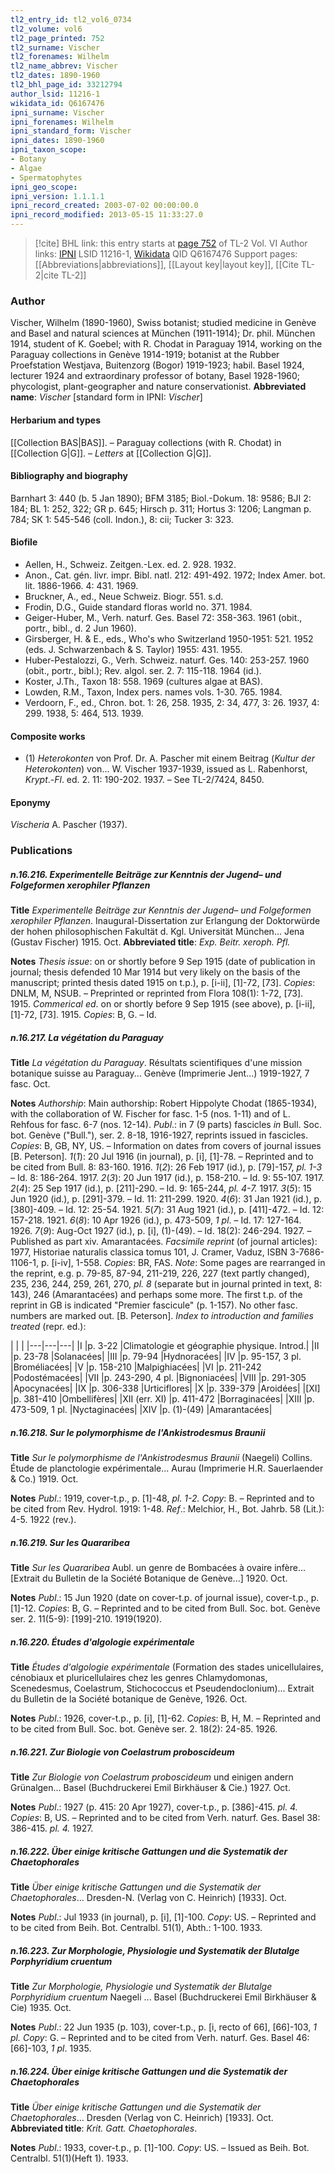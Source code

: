 ```yaml
---
tl2_entry_id: tl2_vol6_0734
tl2_volume: vol6
tl2_page_printed: 752
tl2_surname: Vischer
tl2_forenames: Wilhelm
tl2_name_abbrev: Vischer
tl2_dates: 1890-1960
tl2_bhl_page_id: 33212794
author_lsid: 11216-1
wikidata_id: Q6167476
ipni_surname: Vischer
ipni_forenames: Wilhelm
ipni_standard_form: Vischer
ipni_dates: 1890-1960
ipni_taxon_scope: 
- Botany
- Algae
- Spermatophytes
ipni_geo_scope: 
ipni_version: 1.1.1.1
ipni_record_created: 2003-07-02 00:00:00.0
ipni_record_modified: 2013-05-15 11:33:27.0
---
```


> [!cite] BHL link: this entry starts at [page 752](https://www.biodiversitylibrary.org/page/33212794) of TL-2 Vol. VI
> Author links: [IPNI](https://www.ipni.org/a/11216-1) LSID 11216-1, [Wikidata](https://www.wikidata.org/wiki/Q6167476) QID Q6167476
> Support pages: [[Abbreviations|abbreviations]], [[Layout key|layout key]], [[Cite TL-2|cite TL-2]]

### Author

Vischer, Wilhelm (1890-1960), Swiss botanist; studied medicine in Genève and Basel and natural sciences at München (1911-1914); Dr. phil. München 1914, student of K. Goebel; with R. Chodat in Paraguay 1914, working on the Paraguay collections in Genève 1914-1919; botanist at the Rubber Proefstation Westjava, Buitenzorg (Bogor) 1919-1923; habil. Basel 1924, lecturer 1924 and extraordinary professor of botany, Basel 1928-1960; phycologist, plant-geographer and nature conservationist. 
**Abbreviated name**: *Vischer* \[standard form in IPNI: *Vischer*\]

#### Herbarium and types

[[Collection BAS|BAS]]. – Paraguay collections (with R. Chodat) in [[Collection G|G]]. – *Letters* at [[Collection G|G]].

#### Bibliography and biography

Barnhart 3: 440 (b. 5 Jan 1890); BFM 3185; Biol.-Dokum. 18: 9586; BJI 2: 184; BL 1: 252, 322; GR p. 645; Hirsch p. 311; Hortus 3: 1206; Langman p. 784; SK 1: 545-546 (coll. Indon.), 8: cii; Tucker 3: 323.

#### Biofile

- Aellen, H., Schweiz. Zeitgen.-Lex. ed. 2. 928. 1932.
- Anon., Cat. gén. livr. impr. Bibl. natl. 212: 491-492. 1972; Index Amer. bot. lit. 1886-1966. 4: 431. 1969.
- Bruckner, A., ed., Neue Schweiz. Biogr. 551. s.d.
- Frodin, D.G., Guide standard floras world no. 371. 1984.
- Geiger-Huber, M., Verh. naturf. Ges. Basel 72: 358-363. 1961 (obit., portr., bibl., d. 2 Jun 1960).
- Girsberger, H. & E., eds., Who's who Switzerland 1950-1951: 521. 1952 (eds. J. Schwarzenbach & S. Taylor) 1955: 431. 1955.
- Huber-Pestalozzi, G., Verh. Schweiz. naturf. Ges. 140: 253-257. 1960 (obit., portr., bibl.); Rev. algol. ser. 2. 7: 115-118. 1964 (id.).
- Koster, J.Th., Taxon 18: 558. 1969 (cultures algae at BAS).
- Lowden, R.M., Taxon, Index pers. names vols. 1-30. 765. 1984.
- Verdoorn, F., ed., Chron. bot. 1: 26, 258. 1935, 2: 34, 477, 3: 26. 1937, 4: 299. 1938, 5: 464, 513. 1939.

#### Composite works

- (1) *Heterokonten* von Prof. Dr. A. Pascher mit einem Beitrag (*Kultur der Heterokonten*) von... W. Vischer 1937-1939, issued as L. Rabenhorst, *Krypt*.-*Fl*. ed. 2. 11: 190-202. 1937. – See TL-2/7424, 8450.

#### Eponymy

*Vischeria* A. Pascher (1937).

### Publications

##### n.16.216. Experimentelle Beiträge zur Kenntnis der Jugend– und Folgeformen xerophiler Pflanzen

**Title**
*Experimentelle Beiträge zur Kenntnis der Jugend– und Folgeformen xerophiler Pflanzen*. Inaugural-Dissertation zur Erlangung der Doktorwürde der hohen philosophischen Fakultät d. Kgl. Universität München... Jena (Gustav Fischer) 1915. Oct.
**Abbreviated title**: *Exp. Beitr. xeroph. Pfl.*

**Notes**
*Thesis issue*: on or shortly before 9 Sep 1915 (date of publication in journal; thesis defended 10 Mar 1914 but very likely on the basis of the manuscript; printed thesis dated 1915 on t.p.), p. \[i-ii\], \[1\]-72, \[73\]. *Copies*: DNLM, M, NSUB. – Preprinted or reprinted from Flora 108(1): 1-72, \[73\]. 1915.
*Commerical ed*. on or shortly before 9 Sep 1915 (see above), p. \[i-ii\], \[1\]-72, \[73\]. 1915.
*Copies*: B, G. – Id.

##### n.16.217. La végétation du Paraguay

**Title**
*La végétation du Paraguay*. Résultats scientifiques d'une mission botanique suisse au Paraguay... Genève (Imprimerie Jent...) 1919-1927, 7 fasc. Oct.

**Notes**
*Authorship*: Main authorship: Robert Hippolyte Chodat (1865-1934), with the collaboration of W. Fischer for fasc. 1-5 (nos. 1-11) and of L. Rehfous for fasc. 6-7 (nos. 12-14).
*Publ*.: in 7 (9 parts) fascicles *in* Bull. Soc. bot. Genève ("Bull."), ser. 2. 8-18, 1916-1927, reprints issued in fascicles. *Copies*: B, GB, NY, US. – Information on dates from covers of journal issues \[B. Peterson\].
*1*(*1*): 20 Jul 1916 (in journal), p. \[i\], \[1\]-78. – Reprinted and to be cited from Bull. 8: 83-160. 1916.
*1*(*2*): 26 Feb 1917 (id.), p. \[79\]-157, *pl. 1-3* – Id. 8: 186-264. 1917.
*2*(*3*): 20 Jun 1917 (id.), p. 158-210. – Id. 9: 55-107. 1917.
*2*(*4*): 25 Sep 1917 (id.), p. \[211\]-290. – Id. 9: 165-244, *pl. 4-7.* 1917.
*3*(*5*): 15 Jun 1920 (id.), p. \[291\]-379. – Id. 11: 211-299. 1920.
*4*(*6*): 31 Jan 1921 (id.), p. \[380\]-409. – Id. 12: 25-54. 1921.
*5*(*7*): 31 Aug 1921 (id.), p. \[411\]-472. – Id. 12: 157-218. 1921.
*6*(*8*): 10 Apr 1926 (id.), p. 473-509, *1 pl*. – Id. 17: 127-164. 1926.
*7*(*9*): Aug-Oct 1927 (id.), p. \[i\], (1)-(49). – Id. 18(2): 246-294. 1927. – Published as part xiv. Amarantacées.
*Facsimile reprint* (of journal articles): 1977, Historiae naturalis classica tomus 101, J. Cramer, Vaduz, ISBN 3-7686-1106-1, p. \[i-iv\], 1-558. *Copies*: BR, FAS.
*Note*: Some pages are rearranged in the reprint, e.g. p. 79-85, 87-94, 211-219, 226, 227 (text partly changed), 235, 236, 244, 259, 261, 270, *pl. 8* (separate but in journal printed in text, 8: 143), 246 (Amarantacées) and perhaps some more. The first t.p. of the reprint in GB is indicated "Premier fascicule" (p. 1-157). No other fasc. numbers are marked out. \[B. Peterson\].
*Index to introduction and families treated* (repr. ed.):

| | |
|---|---|---|
|I	|p. 3-22	|Climatologie et géographie physique. Introd.|
|II	|p. 23-78	|Solanacées|
|III	|p. 79-94	|Hydnoracées|
|IV	|p. 95-157, 3 pl.	|Broméliacées|
|V	|p. 158-210	|Malpighiacées|
|VI	|p. 211-242	|Podostémacées|
|VII	|p. 243-290, 4 pl.	|Bignoniacées|
|VIII	|p. 291-305	|Apocynacées|
|IX	|p. 306-338	|Urticiflores|
|X	|p. 339-379	|Aroidées|
|\[XI\]	|p. 381-410	|Ombellifères|
|XII (err. XI)	|p. 411-472	|Borraginacées|
|XIII	|p. 473-509, 1 pl.	|Nyctaginacées|
|XIV	|p. (1)-(49)	|Amarantacées|

##### n.16.218. Sur le polymorphisme de l'Ankistrodesmus Braunii

**Title**
*Sur le polymorphisme de l'Ankistrodesmus Braunii* (Naegeli) Collins. Étude de planctologie expérimentale... Aurau (Imprimerie H.R. Sauerlaender & Co.) 1919. Oct.

**Notes**
*Publ*.: 1919, cover-t.p., p. \[1\]-48, *pl. 1-2. Copy*: B. – Reprinted and to be cited from Rev. Hydrol. 1919: 1-48.
*Ref*.: Melchior, H., Bot. Jahrb. 58 (Lit.): 4-5. 1922 (rev.).

##### n.16.219. Sur les Quararibea

**Title**
*Sur les Quararibea* Aubl. un genre de Bombacées à ovaire infère... \[Extrait du Bulletin de la Société Botanique de Genève...\] 1920. Oct.

**Notes**
*Publ*.: 15 Jun 1920 (date on cover-t.p. of journal issue), cover-t.p., p. \[1\]-12. *Copies*: B, G. – Reprinted and to be cited from Bull. Soc. bot. Genève ser. 2. 11(5-9): \[199\]-210. 1919(1920).

##### n.16.220. Études d'algologie expérimentale

**Title**
*Études d'algologie expérimentale* (Formation des stades unicellulaires, cénobiaux et pluricellulaires chez les genres Chlamydomonas, Scenedesmus, Coelastrum, Stichococcus et Pseudendoclonium)... Extrait du Bulletin de la Société botanique de Genève, 1926. Oct.

**Notes**
*Publ*.: 1926, cover-t.p., p. \[i\], \[1\]-62. *Copies*: B, H, M. – Reprinted and to be cited from Bull. Soc. bot. Genève ser. 2. 18(2): 24-85. 1926.

##### n.16.221. Zur Biologie von Coelastrum proboscideum

**Title**
*Zur Biologie von Coelastrum proboscideum* und einigen andern Grünalgen... Basel (Buchdruckerei Emil Birkhäuser & Cie.) 1927. Oct.

**Notes**
*Publ*.: 1927 (p. 415: 20 Apr 1927), cover-t.p., p. \[386\]-415. *pl. 4. Copies*: B, US. – Reprinted and to be cited from Verh. naturf. Ges. Basel 38: 386-415. *pl. 4.* 1927.

##### n.16.222. Über einige kritische Gattungen und die Systematik der Chaetophorales

**Title**
*Über einige kritische Gattungen und die Systematik der Chaetophorales*... Dresden-N. (Verlag von C. Heinrich) \[1933\]. Oct.

**Notes**
*Publ*.: Jul 1933 (in journal), p. \[i\], \[1\]-100. *Copy*: US. – Reprinted and to be cited from Beih. Bot. Centralbl. 51(1), Abth.: 1-100. 1933.

##### n.16.223. Zur Morphologie, Physiologie und Systematik der Blutalge Porphyridium cruentum

**Title**
*Zur Morphologie, Physiologie und Systematik der Blutalge Porphyridium cruentum* Naegeli ... Basel (Buchdruckerei Emil Birkhäuser & Cie) 1935. Oct.

**Notes**
*Publ*.: 22 Jun 1935 (p. 103), cover-t.p., p. \[i, recto of 66\], \[66\]-103, *1 pl. Copy*: G. – Reprinted and to be cited from Verh. naturf. Ges. Basel 46: \[66\]-103, *1 pl*. 1935.

##### n.16.224. Über einige kritische Gattungen und die Systematik der Chaetophorales

**Title**
*Über einige kritische Gattungen und die Systematik der Chaetophorales*... Dresden (Verlag von C. Heinrich) \[1933\]. Oct.
**Abbreviated title**: *Krit. Gatt. Chaetophorales*.

**Notes**
*Publ*.: 1933, cover-t.p., p. \[1\]-100. *Copy*: US. – Issued as Beih. Bot. Centralbl. 51(1)(Heft 1). 1933.

